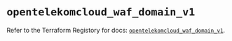 # `opentelekomcloud_waf_domain_v1`

Refer to the Terraform Registory for docs: [`opentelekomcloud_waf_domain_v1`](https://www.terraform.io/docs/providers/opentelekomcloud/r/waf_domain_v1).
